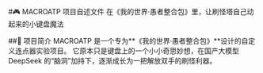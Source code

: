 #🎮 MACROATP 项目自述文件
在《我的世界·愚者整合包》里，让刷怪塔自己动起来的小键盘魔法

##🌟 项目简介
MACROATP 是一个专为**《我的世界·愚者整合包》**设计的自定义连点器实验项目。
它原本只是键盘上的一个小小奇思妙想，在国产大模型 DeepSeek 的“脑洞”加持下，逐渐成长为一把解放双手的刷怪利器。

